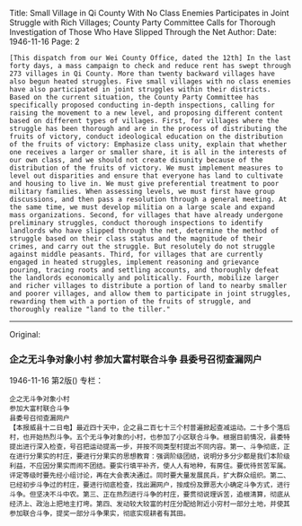 Title: Small Village in Qi County With No Class Enemies Participates in Joint Struggle with Rich Villages; County Party Committee Calls for Thorough Investigation of Those Who Have Slipped Through the Net
Author:
Date: 1946-11-16
Page: 2

    [This dispatch from our Wei County Office, dated the 12th] In the last forty days, a mass campaign to check and reduce rent has swept through 273 villages in Qi County. More than twenty backward villages have also begun heated struggles. Five small villages with no class enemies have also participated in joint struggles within their districts. Based on the current situation, the County Party Committee has specifically proposed conducting in-depth inspections, calling for raising the movement to a new level, and proposing different content based on different types of villages. First, for villages where the struggle has been thorough and are in the process of distributing the fruits of victory, conduct ideological education on the distribution of the fruits of victory: Emphasize class unity, explain that whether one receives a larger or smaller share, it is all in the interests of our own class, and we should not create disunity because of the distribution of the fruits of victory. We must implement measures to level out disparities and ensure that everyone has land to cultivate and housing to live in. We must give preferential treatment to poor military families. When assessing levels, we must first have group discussions, and then pass a resolution through a general meeting. At the same time, we must develop militia on a large scale and expand mass organizations. Second, for villages that have already undergone preliminary struggles, conduct thorough inspections to identify landlords who have slipped through the net, determine the method of struggle based on their class status and the magnitude of their crimes, and carry out the struggle. But resolutely do not struggle against middle peasants. Third, for villages that are currently engaged in heated struggles, implement reasoning and grievance pouring, tracing roots and settling accounts, and thoroughly defeat the landlords economically and politically. Fourth, mobilize larger and richer villages to distribute a portion of land to nearby smaller and poorer villages, and allow them to participate in joint struggles, rewarding them with a portion of the fruits of struggle, and thoroughly realize "land to the tiller."



<hr /> 

Original: 


### 企之无斗争对象小村  参加大富村联合斗争  县委号召彻查漏网户

1946-11-16
第2版()
专栏：

    企之无斗争对象小村
    参加大富村联合斗争
    县委号召彻查漏网户
    【本报威县十二日电】最近四十天中，企之县二百七十三个村普遍掀起查减运动。二十多个落后村，也开始热烈斗争。五个无斗争对象的小村，也参加了小区联合斗争。根据目前情况，县委特提出进行深入检查，号召把运动提高一步，并按不同类型村提出不同内容。第一、斗争彻底，正在进行分果实的村庄，要进行分果实的思想教育：强调阶级团结，说明分多分少都是我们本阶级利益，不应因分果实而闹不团结。要实行填平补齐，使人人有地种，有房住。要优待贫苦军属。评定等级时要先经小组讨论，再在大会表决通过。同时要大量发展民兵，扩大群众组织。第二、已经初步斗争过的村庄，要进行彻底检查，找出漏网户，按成份及罪恶大小确定斗争方式，进行斗争。但坚决不斗中农。第三、正在热烈进行斗争的村庄，要贯彻说理诉苦，追根清算，彻底从经济上、政治上把地主打垮。第四、发动较大较富的村庄分配给附近小穷村一部分土地，并使其参加联合斗争，提奖一部分斗争果实，彻底实现耕者有其田。

